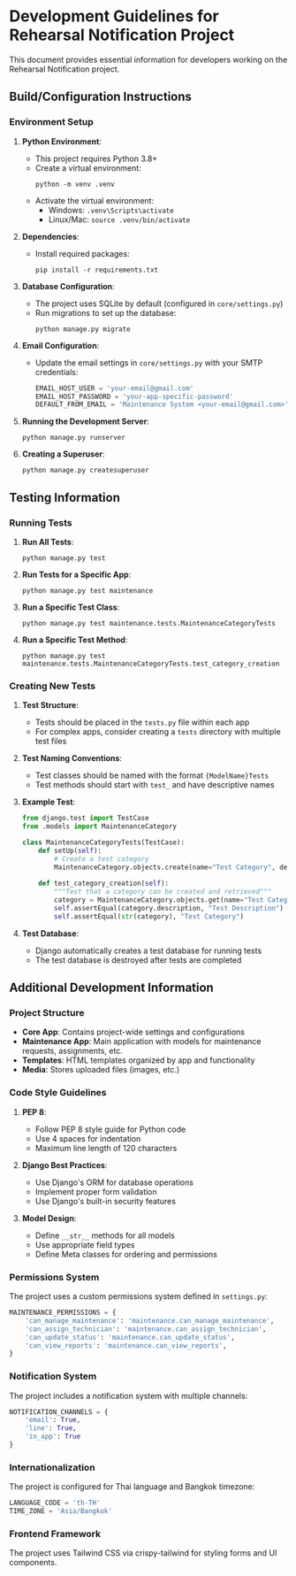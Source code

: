 # Development Guidelines for Rehearsal Notification Project

This document provides essential information for developers working on the Rehearsal Notification project.

## Build/Configuration Instructions

### Environment Setup

1. **Python Environment**:
   - This project requires Python 3.8+ 
   - Create a virtual environment:
     ```
     python -m venv .venv
     ```
   - Activate the virtual environment:
     - Windows: `.venv\Scripts\activate`
     - Linux/Mac: `source .venv/bin/activate`

2. **Dependencies**:
   - Install required packages:
     ```
     pip install -r requirements.txt
     ```

3. **Database Configuration**:
   - The project uses SQLite by default (configured in `core/settings.py`)
   - Run migrations to set up the database:
     ```
     python manage.py migrate
     ```

4. **Email Configuration**:
   - Update the email settings in `core/settings.py` with your SMTP credentials:
     ```python
     EMAIL_HOST_USER = 'your-email@gmail.com'
     EMAIL_HOST_PASSWORD = 'your-app-specific-password'
     DEFAULT_FROM_EMAIL = 'Maintenance System <your-email@gmail.com>'
     ```

5. **Running the Development Server**:
   ```
   python manage.py runserver
   ```

6. **Creating a Superuser**:
   ```
   python manage.py createsuperuser
   ```

## Testing Information

### Running Tests

1. **Run All Tests**:
   ```
   python manage.py test
   ```

2. **Run Tests for a Specific App**:
   ```
   python manage.py test maintenance
   ```

3. **Run a Specific Test Class**:
   ```
   python manage.py test maintenance.tests.MaintenanceCategoryTests
   ```

4. **Run a Specific Test Method**:
   ```
   python manage.py test maintenance.tests.MaintenanceCategoryTests.test_category_creation
   ```

### Creating New Tests

1. **Test Structure**:
   - Tests should be placed in the `tests.py` file within each app
   - For complex apps, consider creating a `tests` directory with multiple test files

2. **Test Naming Conventions**:
   - Test classes should be named with the format `{ModelName}Tests`
   - Test methods should start with `test_` and have descriptive names

3. **Example Test**:
   ```python
   from django.test import TestCase
   from .models import MaintenanceCategory

   class MaintenanceCategoryTests(TestCase):
       def setUp(self):
           # Create a test category
           MaintenanceCategory.objects.create(name="Test Category", description="Test Description")
       
       def test_category_creation(self):
           """Test that a category can be created and retrieved"""
           category = MaintenanceCategory.objects.get(name="Test Category")
           self.assertEqual(category.description, "Test Description")
           self.assertEqual(str(category), "Test Category")
   ```

4. **Test Database**:
   - Django automatically creates a test database for running tests
   - The test database is destroyed after tests are completed

## Additional Development Information

### Project Structure

- **Core App**: Contains project-wide settings and configurations
- **Maintenance App**: Main application with models for maintenance requests, assignments, etc.
- **Templates**: HTML templates organized by app and functionality
- **Media**: Stores uploaded files (images, etc.)

### Code Style Guidelines

1. **PEP 8**:
   - Follow PEP 8 style guide for Python code
   - Use 4 spaces for indentation
   - Maximum line length of 120 characters

2. **Django Best Practices**:
   - Use Django's ORM for database operations
   - Implement proper form validation
   - Use Django's built-in security features

3. **Model Design**:
   - Define `__str__` methods for all models
   - Use appropriate field types
   - Define Meta classes for ordering and permissions

### Permissions System

The project uses a custom permissions system defined in `settings.py`:

```python
MAINTENANCE_PERMISSIONS = {
    'can_manage_maintenance': 'maintenance.can_manage_maintenance',
    'can_assign_technician': 'maintenance.can_assign_technician',
    'can_update_status': 'maintenance.can_update_status',
    'can_view_reports': 'maintenance.can_view_reports',
}
```

### Notification System

The project includes a notification system with multiple channels:

```python
NOTIFICATION_CHANNELS = {
    'email': True,
    'line': True,
    'in_app': True
}
```

### Internationalization

The project is configured for Thai language and Bangkok timezone:

```python
LANGUAGE_CODE = 'th-TH'
TIME_ZONE = 'Asia/Bangkok'
```

### Frontend Framework

The project uses Tailwind CSS via crispy-tailwind for styling forms and UI components.